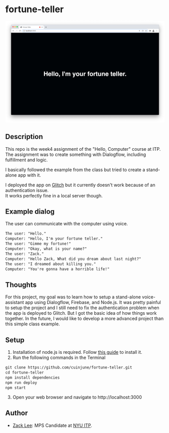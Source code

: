 # fortune-teller
<img src="screenshot.png" alt="screenshot" width="1000"/>

## Description

This repo is the week4 assignment of the "Hello, Computer" course at ITP.
The assignment was to create something with Dialogflow, including fulfillment and logic.

I basically followed the example from the class but tried to create a stand-alone app with it.

I deployed the app on [Glitch](https://fortune-teller-app.glitch.me/) but it currently doesn't work because of an authentication issue.  
It works perfectly fine in a local server though.

## Example dialog
The user can communicate with the computer using voice.

```
The user: "Hello."
Computer: "Hello, I'm your fortune teller."
The user: "Gimme my fortune!"
Computer: "Okay, what is your name?"
The user: "Zack."
Computer: "Hello Zack, What did you dream about last night?"
The user: "I dreamed about killing you."
Computer: "You're gonna have a horrible life!"
```

## Thoughts

For this project, my goal was to learn how to setup a stand-alone voice-assistant app using Dialogflow, Firebase, and Node.js.
It was pretty painful to setup the project and I still need to fix the authentication problem when the app is deployed to Glitch. 
But I got the basic idea of how things work together.
In the future, I would like to develop a more advanced project than this simple class example.

## Setup

1. Installation of node.js is required. Follow [this guide](https://github.com/itp-dwd/2020-spring/blob/master/guides/installing-nodejs.md) to install it.
2. Run the following commands in the Terminal
```
git clone https://github.com/cuinjune/fortune-teller.git
cd fortune-teller
npm install dependencies
npm run deploy
npm start
```
3. Open your web browser and navigate to http://localhost:3000

## Author
* [Zack Lee](https://www.cuinjune.com/about): MPS Candidate at [NYU ITP](https://itp.nyu.edu).
